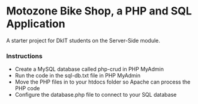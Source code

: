 # Motozone Bike Shop, a PHP and SQL Application
A starter project for DkIT students on the Server-Side module.
### Instructions
* Create a MySQL database called php-crud in PHP MyAdmin
* Run the code in the sql-db.txt file in PHP MyAdmin
* Move the PHP files in to your htdocs folder so Apache can process the PHP code
* Configure the database.php file to connect to your SQL database

